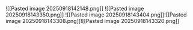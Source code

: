 ![[Pasted image 20250918142148.png]]
![[Pasted image 20250918143350.png]]
![[Pasted image 20250918143404.png]]![[Pasted image 20250918143308.png]]![[Pasted image 20250918143320.png]]